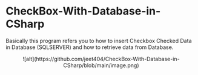 # CheckBox-With-Database-in-CSharp

Basically this program refers you to how to insert Checkbox Checked Data in Database (SQLSERVER) and how to retrieve data from Database.

<div align="center">
![alt](https://github.com/jeet404/CheckBox-With-Database-in-CSharp/blob/main/image.png)
</div>
